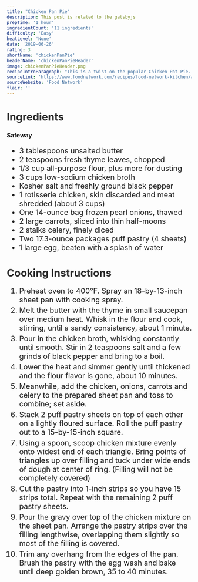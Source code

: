 ```yaml
---
title: "Chicken Pan Pie"
description: This post is related to the gatsbyjs
prepTime: '1 hour'
ingredientCount: '11 ingredients'
difficulty: 'Easy'
heatLevel: 'None'
date: '2019-06-26'
rating: 3
shortName: 'chickenPanPie'
headerName: 'chickenPanPieHeader'
image: chickenPanPieHeader.png
recipeIntroParagraph: "This is a twist on the popular Chicken Pot Pie. Rather than using a circular deep pot, the recipe calls for a normal sheet pan. The ingredients are very similar as well. This pie turned out pretty good, especially considering the crust was only placed on top of the main ingredients. However, I thought there were too many onions, so next time I will add less. The recipe produced a decent amount of leftovers as well which is always a plus."
sourceLink: 'https://www.foodnetwork.com/recipes/food-network-kitchen/all-crust-sheet-pan-chicken-pot-pie-3876233'
sourceWebsite: 'Food Network'
flair: ''
---
```

<h1 style="color: #2B2B2B;">Ingredients</h1>

<h3>Safeway</h3>
<ul style="font-size: 20px;">
    <li>3 tablespoons unsalted butter</li>
    <li>2 teaspoons fresh thyme leaves, chopped</li>
    <li>1/3 cup all-purpose flour, plus more for dusting</li>
    <li>3 cups low-sodium chicken broth</li>
    <li>Kosher salt and freshly ground black pepper</li>
    <li>1 rotisserie chicken, skin discarded and meat shredded (about 3 cups)</li>
    <li>One 14-ounce bag frozen pearl onions, thawed</li>
    <li>2 large carrots, sliced into thin half-moons</li>
    <li>2 stalks celery, finely diced</li>
    <li>Two 17.3-ounce packages puff pastry (4 sheets)</li>
    <li>1 large egg, beaten with a splash of water</li>
</ul>

<h1 style="color: #2B2B2B; margin-top: 40px;">Cooking Instructions</h1>
<ol style="font-size: 20px" className="cookingInstructionsOL">
    <li style="margin: 5px 0;">Preheat oven to 400°F. Spray an 18-by-13-inch sheet pan with cooking spray.</li>
    <li style="margin: 5px 0;">Melt the butter with the thyme in small saucepan over medium heat. Whisk in the flour and cook, stirring, until a sandy consistency, about 1 minute.</li>
    <li style="margin: 5px 0;">Pour in the chicken broth, whisking constantly until smooth. Stir in 2 teaspoons salt and a few grinds of black pepper and bring to a boil.</li>
    <li style="margin: 5px 0;">Lower the heat and simmer gently until thickened and the flour flavor is gone, about 10 minutes.</li>
    <li style="margin: 5px 0;">Meanwhile, add the chicken, onions, carrots and celery to the prepared sheet pan and toss to combine; set aside.</li>
    <li style="margin: 5px 0;">Stack 2 puff pastry sheets on top of each other on a lightly floured surface. Roll the puff pastry out to a 15-by-15-inch square.</li>
    <li style="margin: 5px 0;">Using a spoon, scoop chicken mixture evenly onto widest end of each triangle. Bring points of triangles up over filling and tuck under wide ends of dough at center of ring. (Filling will not be completely covered)</li>
    <li style="margin: 5px 0;">Cut the pastry into 1-inch strips so you have 15 strips total. Repeat with the remaining 2 puff pastry sheets.</li>
    <li style="margin: 5px 0;">Pour the gravy over top of the chicken mixture on the sheet pan. Arrange the pastry strips over the filling lengthwise, overlapping them slightly so most of the filling is covered.</li>
    <li style="margin: 5px 0;">Trim any overhang from the edges of the pan. Brush the pastry with the egg wash and bake until deep golden brown, 35 to 40 minutes.</li>
</ol>